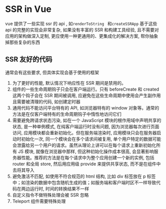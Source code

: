 # SSR in Vue

vue 提供了一些实现 ssr 的 api , 如`renderToString ` 和`createSSRApp`
基于这些 api 的完整的实现会非常复杂,
如果没有丰富的 SSR 和构建工具经验, 且不需要对应用的架构做深入定制, 更应使用一种更通用的、更集成化的解决方案, 帮你抽象掉那些复杂的东西

## SSR 友好的代码

通常会有这些要求, 但具体实现会基于使用的框架

1. 为了更好的性能, 默认情况下响应性在 SSR 期间是禁用的。
2. 组件的一些生命周期钩子只会在客户端运行。只有 beforeCreate 和 created 这两个钩子会在 SSR 期间被调用, 应避免在这些生命周期中使用会产生副作用且需要被清理的代码, 如创建定时器
3. 通用代码不能访问平台特有的 API, 如浏览器特有的 window 对象等。通常的方法是在仅客户端特有的生命周期钩子中惰性地访问它们
4. 需要避免跨请求状态污染, 如在一个 JavaScript 模块的根作用域中声明共享的状态, 是一种单例模式, 在纯客户端运行时没有问题, 因为浏览器每次进行页面访问, 应用模块都会重新初始化。但在服务端渲染时, 应用模块只会在服务器启动时初始化一次, 同一个模块会在多个请求间被复用, 单个用户特定的数据可能会泄露给另一个用户的请求。虽然从理论上讲可以在每个请求上重新初始化所有 JS 模块, 就像在浏览器中那样, 但这种初始化操作成本很高, 会显著影响服务器性能。推荐的方法是在每个请求中为整个应用创建一个新的实例, 包括 router 和全局 store, 然后用应用级 provide 来提供共享状态, 而不是在组件中去将其导入
5. 避免激活不匹配, 如使用不符合规范的 html 结构, 比如 div 标签放在 p 标签中；如渲染的数据中包含随机生成的值；如服务端和客户端时区不一样导致代码在两边运行时, 时间的转换结果不一样
6. 自定义指令不做特殊处理会被 SSR 忽略
7. Teleport 组件需要特殊处理
